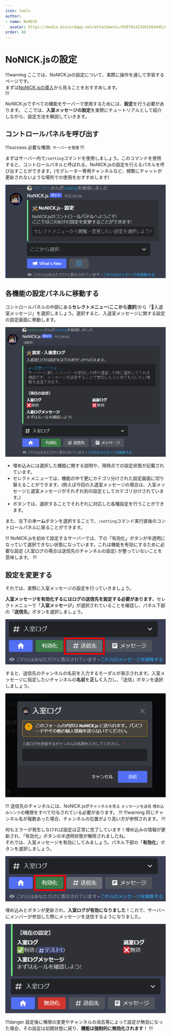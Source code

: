 ```yaml
---
icon: tools
author: 
- name: NoNICK
  avatar: https://media.discordapp.net/attachments/958791423161954445/975266759529623652/-3.png?width=663&height=663
order: 80
---
```

# NoNICK.jsの設定
!!!warning
ここでは、NoNICK.jsの設定について、実際に操作を通して学習するページです。<br>
まずは[NoNICK.jsの導入](/tutorial/words.md)から見ることをおすすめします。<br>
!!!

NoNICK.jsですべての機能をサーバーで使用するためには、**設定**を行う必要があります。
ここでは、**入室メッセージの設定**を実際にチュートリアルとして紹介しながら、設定方法を解説していきます。

## コントロールパネルを呼び出す
!!!success
必要な権限: `サーバーを管理`
!!!

まずはサーバー内で`/setting`コマンドを使用しましょう。このコマンドを使用すると、コントロールパネルと呼ばれる、NoNICK.jsの設定を行えるパネルを呼び出すことができます。(モデレーター専用チャンネルなど、頻繁にチャットが更新されないような場所での使用をおすすめします)

![](/static/introduction/setting_1.png)

## 各機能の設定パネルに移動する
コントロールパネルの中部にある**セレクトメニュー**(**ここから選択**)から「🚪入退室メッセージ」を選択しましょう。選択すると、入退室メッセージに関する設定の設定画面に移動します。

![](/static/introduction/setting_2.png)

* 埋め込みには選択した機能に関する説明や、現時点での設定状態が記載されています。
* セレクトメニューでは、機能の中で更にカテゴリ分けされた設定画面に切り替えることができます。(例えば今回の入退室メッセージの場合は、入室メッセージと退室メッセージがそれぞれ別の設定としてカテゴリ分けされています。)
* ボタンでは、選択することでそれぞれに対応した各種設定を行うことができます。

また、左下の**ホーム**ボタンを選択することで、`/setting`コマンド実行直後のコントロールパネルに戻ることができます。

!!!
NoNICK.jsを初めて設定するサーバーでは、下の「有効化」ボタンが半透明になっていて選択できない状態になっています。これは機能を有効にするために必要な設定 (入室ログの場合は送信先のチャンネルの設定) が整っていないことを意味します。
!!!

## 設定を変更する
それでは、実際に入室メッセージの設定を行っていきましょう。<br>

**入室メッセージを有効化するにはログの送信先を設定する必要があります**。セレクトメニューで「**入室メッセージ**」が選択されていることを確認し、パネル下部の「**送信先**」ボタンを選択しましょう。

![](/static/introduction/setting_3.png)

すると、送信先のチャンネルの名前を入力するモーダルが表示されます。入室メッセージに指定したいチャンネルの**名前**を**正しく**入力し、「送信」ボタンを選択しましょう。

![](/static/introduction/setting_4.png)

!!!
送信先のチャンネルには、NoNICK.jsが`チャンネルを見る` `メッセージを送信` `埋め込みリンク`の権限をすべて付与されている必要があります。
!!!
!!!warning
同じチャンネル名が複数あった場合、チャンネルの位置がより高い方が参照されます。
!!!

何もエラーが発生しなければ設定は正常に完了しています！埋め込みの情報が更新され、「有効化」ボタンの半透明状態が解除されましたね。<br>
それでは、入室メッセージを有効にしてみましょう。パネル下部の「**有効化**」ボタンを選択しましょう。

![](/static/introduction/setting_5.png)

埋め込みとボタンが更新され、**入室ログが有効になりました**！これで、サーバーにメンバーが参加した際にメッセージを送信するようになりました。

![](/static/introduction/setting_6.png)

!!!danger
設定後に権限の変更やチャンネルの消去等によって設定が無効になった場合、その設定は初期状態に戻り、**機能は強制的に無効化されます**！
!!!
